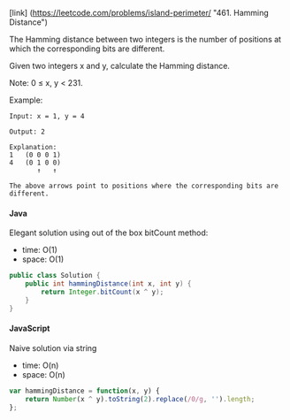 [link] (https://leetcode.com/problems/island-perimeter/ "461. Hamming Distance")

The Hamming distance between two integers is the number of positions at which the corresponding bits are different.

Given two integers x and y, calculate the Hamming distance.

Note:
0 ≤ x, y < 231.

Example:

```
Input: x = 1, y = 4

Output: 2

Explanation:
1   (0 0 0 1)
4   (0 1 0 0)
       ↑   ↑

The above arrows point to positions where the corresponding bits are different.
```

#### Java
 Elegant solution using out of the box bitCount method:
  - time:  O(1)
  - space: O(1)
```java
public class Solution {
    public int hammingDistance(int x, int y) {
        return Integer.bitCount(x ^ y);
    }
}
```

#### JavaScript
 Naive solution via string
  - time:  O(n)
  - space: O(n)
```javascript
var hammingDistance = function(x, y) {
    return Number(x ^ y).toString(2).replace(/0/g, '').length;
};
```
